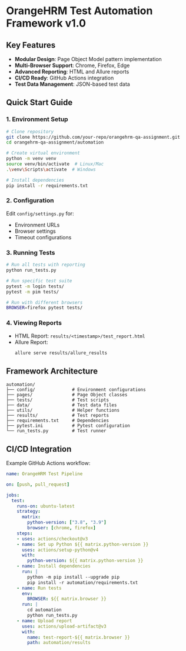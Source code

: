 # OrangeHRM Test Automation Framework v1.0

## Key Features
- **Modular Design**: Page Object Model pattern implementation
- **Multi-Browser Support**: Chrome, Firefox, Edge
- **Advanced Reporting**: HTML and Allure reports
- **CI/CD Ready**: GitHub Actions integration
- **Test Data Management**: JSON-based test data

## Quick Start Guide

### 1. Environment Setup
```bash
# Clone repository
git clone https://github.com/your-repo/orangehrm-qa-assignment.git
cd orangehrm-qa-assignment/automation

# Create virtual environment
python -m venv venv
source venv/bin/activate  # Linux/Mac
.\venv\Scripts\activate  # Windows

# Install dependencies
pip install -r requirements.txt
```

### 2. Configuration
Edit `config/settings.py` for:
- Environment URLs
- Browser settings
- Timeout configurations

### 3. Running Tests
```bash
# Run all tests with reporting
python run_tests.py

# Run specific test suite
pytest -m login tests/
pytest -m pim tests/

# Run with different browsers
BROWSER=firefox pytest tests/
```

### 4. Viewing Reports
- HTML Report: `results/<timestamp>/test_report.html`
- Allure Report:
  ```bash
  allure serve results/allure_results
  ```

## Framework Architecture
```
automation/
├── config/              # Environment configurations
├── pages/               # Page Object classes
├── tests/               # Test scripts
├── data/                # Test data files
├── utils/               # Helper functions
├── results/             # Test reports
├── requirements.txt     # Dependencies
├── pytest.ini           # Pytest configuration
└── run_tests.py         # Test runner
```

## CI/CD Integration
Example GitHub Actions workflow:
```yaml
name: OrangeHRM Test Pipeline

on: [push, pull_request]

jobs:
  test:
    runs-on: ubuntu-latest
    strategy:
      matrix:
        python-version: ["3.8", "3.9"]
        browser: [chrome, firefox]
    steps:
    - uses: actions/checkout@v3
    - name: Set up Python ${{ matrix.python-version }}
      uses: actions/setup-python@v4
      with:
        python-version: ${{ matrix.python-version }}
    - name: Install dependencies
      run: |
        python -m pip install --upgrade pip
        pip install -r automation/requirements.txt
    - name: Run tests
      env:
        BROWSER: ${{ matrix.browser }}
      run: |
        cd automation
        python run_tests.py
    - name: Upload report
      uses: actions/upload-artifact@v3
      with:
        name: test-report-${{ matrix.browser }}
        path: automation/results
